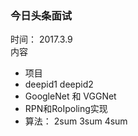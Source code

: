 ### 今日头条面试        
时间： 2017.3.9     
内容
* 项目
* deepid1 deepid2
* GoogleNet 和 VGGNet
* RPN和RoIpoling实现
* 算法： 2sum 3sum 4sum
